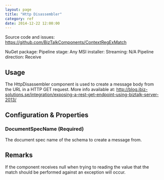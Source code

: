 ```yaml
---
layout: page
title: "Http Disassembler"
category: ref
date: 2014-12-22 12:00:00
---
```


Source code and issues: https://github.com/BizTalkComponents/ContextRegExMatch

NuGet package:
Pipeline stage: Any
MSI installer:
Streaming: N/A
Pipeline direction: Receive

## Usage ##
The HttpDisassembler component is used to create a message body from the URL in a HTTP GET request. More info available at: 
http://blog.ibiz-solutions.se/integration/exposing-a-rest-get-endpoint-using-biztalk-server-2013/

## Configuration & Properties ###
### DocumentSpecName (Required) ###
The document spec name of the schema to create a message from.

## Remarks ##
If the component receives null when trying to reading the value that the match should be performed against an exception will occur. 

